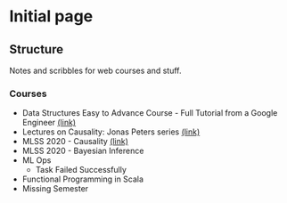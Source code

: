 # Initial page

## Structure

Notes and scribbles for web courses and stuff.

### Courses

* Data Structures Easy to Advance Course - Full Tutorial from a Google Engineer [\(link\)](https://www.youtube.com/watch?v=RBSGKlAvoiM)
* Lectures on Causality: Jonas Peters series [\(link\)](https://www.youtube.com/watch?v=zvrcyqcN9Wo)
* MLSS 2020 - Causality [\(link\)](https://www.youtube.com/watch?v=btmJtThWmhA)
* MLSS 2020 - Bayesian Inference
* ML Ops
  * Task Failed Successfully
* Functional Programming in Scala
* Missing Semester

